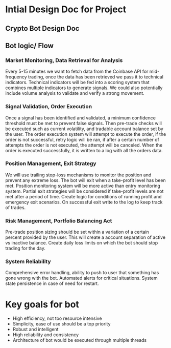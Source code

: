 # Intial Design Doc for Project

## Crypto Bot Design Doc

## Bot logic/ Flow

### Market Monitoring, Data Retrieval for Analysis

Every 5-15 minutes we want to fetch data from the Coinbase API for mid-frequency trading, once the data has been retrieved we pass it to technical indicators. Technical indicators will be fed into a scoring system that combines multiple indicators to generate signals. We could also potentially include volume analysis to validate and verify a strong movement. 

### Signal Validation, Order Execution

Once a signal has been identified and validated, a minimum confidence threshold must be met to prevent false signals. Then pre-trade checks will be executed such as current volatility, and tradable account balance set by the user. The order execution system will attempt to execute the order, if the order is not successful, retry logic will be ran, if after a certain number of attempts the order is not executed, the attempt will be canceled. When the order is executed successfully, it is written to a log with all the orders data. 

### Position Management, Exit Strategy

We will use trailing stop-loss mechanisms to monitor the position and prevent any extreme loss. The bot will exit when a take-profit level has been met. Position monitoring system will be more active than entry monitoring system. Partial exit strategies will be considered if take-profit levels are not met after a period of time. Create logic for conditions of running profit and emergency exit scenarios. On successful exit write to the log to keep track of trades. 

### Risk Management, Portfolio Balancing Act

Pre-trade position sizing should be set within a variation of a certain percent provided by the user. This will create a account separation of active vs inactive balance. Create daily loss limits on which the bot should stop trading for the day.

### System Reliability

Comprehensive error handling, ability to push to user that something has gone wrong with the bot. Automated alerts for critical situations. System state persistence in case of need for restart. 

# Key goals for bot

- High efficiency, not too resource intensive
- Simplicity, ease of use should be a top priority
- Robust and intelligent
- High reliability and consistency
- Architecture of bot would be executed through multiple threads
